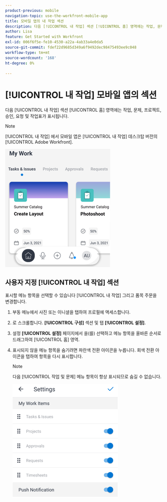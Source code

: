 ```yaml
---
product-previous: mobile
navigation-topic: use-the-workfront-mobile-app
title: 모바일 앱의 내 작업 섹션
description: 다음 [!UICONTROL 내 작업] 섹션 [!UICONTROL 홈] 영역에는 작업, 문제, 프로젝트, 승인, 요청 및 작업표가 표시됩니다.
author: Lisa
feature: Get Started with Workfront
exl-id: 006f6f5e-fe10-4530-a22a-4ab33a4e0da5
source-git-commit: fdef22d9685d349a6f9492dec98475493ee9c048
workflow-type: tm+mt
source-wordcount: '168'
ht-degree: 0%

---
```


# [!UICONTROL 내 작업] 모바일 앱의 섹션

다음 [!UICONTROL 내 작업] 섹션 [!UICONTROL 홈] 영역에는 작업, 문제, 프로젝트, 승인, 요청 및 작업표가 표시됩니다.

>[!NOTE]
>
>[!UICONTROL 내 작업] 에서 모바일 앱은 [!UICONTROL 내 작업] 데스크탑 버전의 [!UICONTROL Adobe Workfront].

![](assets/home-myworksection-338x379.png)

## 사용자 지정 [!UICONTROL 내 작업] 섹션

표시할 메뉴 항목을 선택할 수 있습니다 [!UICONTROL 내 작업] 그리고 품목 주문을 변경합니다.

1. 부동 메뉴에서 사진 또는 이니셜을 탭하여 프로필에 액세스합니다.
1. 로 스크롤합니다. **[!UICONTROL 구성]** 섹션 및 탭 **[!UICONTROL 설정]**.
1. 설정 **[!UICONTROL 설정]** 페이지에서 을(를) 선택하고 메뉴 항목을 올바른 순서로 드래그하여 [!UICONTROL 홈] 영역.
1. 표시되지 않을 메뉴 항목을 숨기려면 파란색 전환 아이콘을 누릅니다. 회색 전환 아이콘을 탭하여 항목을 다시 표시합니다.

   >[!NOTE]
   >
   >다음 [!UICONTROL 작업 및 문제] 메뉴 항목이 항상 표시되므로 숨길 수 없습니다.

   ![](assets/mobile-settings-338x366.png)
